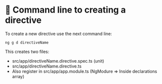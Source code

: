 # 🚀 Command line to creating a directive

To create a new directive use the next command line:

```
ng g d directiveName
```

This creates two files:

- src/app/directiveName.directive.spec.ts (unit)
- src/app/directiveName.directive.ts
- Also register in src/app/app.module.ts (NgModure => Inside declarations array)
